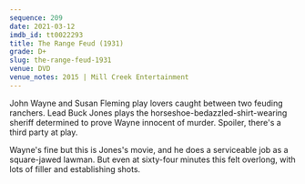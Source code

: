 ```yaml
---
sequence: 209
date: 2021-03-12
imdb_id: tt0022293
title: The Range Feud (1931)
grade: D+
slug: the-range-feud-1931
venue: DVD
venue_notes: 2015 | Mill Creek Entertainment
---
```


John Wayne and Susan Fleming play lovers caught between two feuding ranchers. Lead Buck Jones plays the horseshoe-bedazzled-shirt-wearing sheriff determined to prove Wayne innocent of murder. Spoiler, there's a third party at play.

Wayne's fine but this is Jones's movie, and he does a serviceable job as a square-jawed lawman. But even at sixty-four minutes this felt overlong, with lots of filler and establishing shots.

